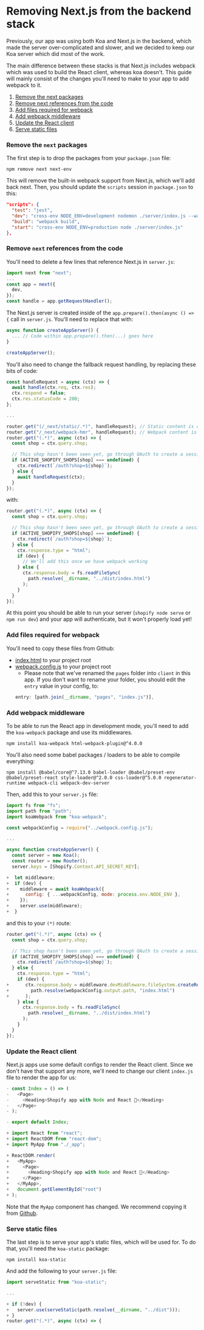 # Removing Next.js from the backend stack

Previously, our app was using both Koa and Next.js in the backend, which made the server over-complicated and slower, and we decided to keep our Koa server which did most of the work.

The main difference between these stacks is that Next.js includes webpack which was used to build the React client, whereas koa doesn't. This guide will mainly consist of the changes you'll need to make to your app to add webpack to it.

1. [Remove the next packages](#remove-the-next-packages)
1. [Remove next references from the code](#remove-next-references-from-the-code)
1. [Add files required for webpack](#add-files-required-for-webpack)
1. [Add webpack middleware](#add-webpack-middleware)
1. [Update the React client](#update-the-react-client)
1. [Serve static files](#serve-static-files)

### Remove the `next` packages

The first step is to drop the packages from your `package.json` file:

```
npm remove next next-env
```

This will remove the built-in webpack support from Next.js, which we'll add back next. Then, you should update the `scripts` session in `package.json` to this:

```json
"scripts": {
  "test": "jest",
  "dev": "cross-env NODE_ENV=development nodemon ./server/index.js --watch ./server/index.js",
  "build": "webpack build",
  "start": "cross-env NODE_ENV=production node ./server/index.js"
},
```

### Remove `next` references from the code

You'll need to delete a few lines that reference Next.js in `server.js`:

```js
import next from "next";
...
const app = next({
  dev,
});
const handle = app.getRequestHandler();
```

The Next.js server is created inside of the `app.prepare().then(async () => {` call in `server.js`. You'll need to replace that with:

```js
async function createAppServer() {
  ... // Code within app.prepare().then(...) goes here
}

createAppServer();
```

You'll also need to change the fallback request handling, by replacing these bits of code:

```js
const handleRequest = async (ctx) => {
  await handle(ctx.req, ctx.res);
  ctx.respond = false;
  ctx.res.statusCode = 200;
};

...

router.get("(/_next/static/.*)", handleRequest); // Static content is clear
router.get("/_next/webpack-hmr", handleRequest); // Webpack content is clear
router.get("(.*)", async (ctx) => {
  const shop = ctx.query.shop;

  // This shop hasn't been seen yet, go through OAuth to create a session
  if (ACTIVE_SHOPIFY_SHOPS[shop] === undefined) {
    ctx.redirect(`/auth?shop=${shop}`);
  } else {
    await handleRequest(ctx);
  }
});
```

with:

```js
router.get("(.*)", async (ctx) => {
  const shop = ctx.query.shop;

  // This shop hasn't been seen yet, go through OAuth to create a session
  if (ACTIVE_SHOPIFY_SHOPS[shop] === undefined) {
    ctx.redirect(`/auth?shop=${shop}`);
  } else {
    ctx.response.type = "html";
    if (dev) {
      // We'll add this once we have webpack working
    } else {
      ctx.response.body = fs.readFileSync(
        path.resolve(__dirname, "../dist/index.html")
      );
    }
  }
});
```

At this point you should be able to run your server (`shopify node serve` or `npm run dev`) and your app will authenticate, but it won't properly load yet!

### Add files required for webpack

You'll need to copy these files from Github:

- [index.html](../../index.html) to your project root
- [webpack.config.js](../../webpack.config.js) to your project root
  - Please note that we've renamed the `pages` folder into `client` in this app. If you don't want to rename your folder, you should edit the `entry` value in your config, to:
  ```js
  entry: [path.join(__dirname, "pages", "index.js")],
  ```

### Add webpack middleware

To be able to run the React app in development mode, you'll need to add the `koa-webpack` package and use its middlewares.

```
npm install koa-webpack html-webpack-plugin@^4.0.0
```

You'll also need some babel packages / loaders to be able to compile everything:

```
npm install @babel/core@^7.13.0 babel-loader @babel/preset-env @babel/preset-react style-loader@^2.0.0 css-loader@^5.0.0 regenerator-runtime webpack-cli webpack-dev-server
```

Then, add this to your `server.js` file:

```js
import fs from "fs";
import path from "path";
import koaWebpack from "koa-webpack";

const webpackConfig = require("../webpack.config.js");

...

async function createAppServer() {
  const server = new Koa();
  const router = new Router();
  server.keys = [Shopify.Context.API_SECRET_KEY];

+  let middleware;
+  if (dev) {
+    middleware = await koaWebpack({
+      config: { ...webpackConfig, mode: process.env.NODE_ENV },
+    });
+    server.use(middleware);
+  }
```

and this to your `(*)` route:

```js
router.get("(.*)", async (ctx) => {
  const shop = ctx.query.shop;

  // This shop hasn't been seen yet, go through OAuth to create a session
  if (ACTIVE_SHOPIFY_SHOPS[shop] === undefined) {
    ctx.redirect(`/auth?shop=${shop}`);
  } else {
    ctx.response.type = "html";
    if (dev) {
+      ctx.response.body = middleware.devMiddleware.fileSystem.createReadStream(
+        path.resolve(webpackConfig.output.path, "index.html")
+      );
    } else {
      ctx.response.body = fs.readFileSync(
        path.resolve(__dirname, "../dist/index.html")
      );
    }
  }
});
```

### Update the React client

Next.js apps use some default configs to render the React client. Since we don't have that support any more, we'll need to change our client `index.js` file to render the app for us:

```jsx
- const Index = () => (
-   <Page>
-     <Heading>Shopify app with Node and React 🎉</Heading>
-   </Page>
- );

- export default Index;

+ import React from "react";
+ import ReactDOM from "react-dom";
+ import MyApp from "./_app";

+ ReactDOM.render(
+   <MyApp>
+     <Page>
+       <Heading>Shopify app with Node and React 🎉</Heading>
+     </Page>
+   </MyApp>,
+   document.getElementById("root")
+ );

```

Note that the `MyApp` component has changed. We recommend copying it from [Github](../../client/_app.js).

### Serve static files

The last step is to serve your app's static files, which will be used for. To do that, you'll need the `koa-static` package:

```
npm install koa-static
```

And add the following to your `server.js` file:

```js
import serveStatic from "koa-static";

...

+ if (!dev) {
+   server.use(serveStatic(path.resolve(__dirname, "../dist")));
+ }
router.get("(.*)", async (ctx) => {
```
